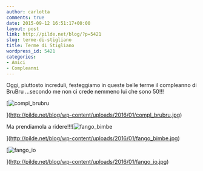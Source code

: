 ```yaml
---
author: carlotta
comments: true
date: 2015-09-12 16:51:17+00:00
layout: post
link: http://pilde.net/blog/?p=5421
slug: terme-di-stigliano
title: Terme di Stigliano
wordpress_id: 5421
categories:
- Amici
- Compleanni
---
```


Oggi, piuttosto increduli, festeggiamo in queste belle terme il compleanno di BruBru ...secondo me non ci crede nemmeno lui che sono 50!!!

[![compl_brubru](http://pilde.net/blog/wp-content/uploads/2016/01/compl_brubru.jpg)


](http://pilde.net/blog/wp-content/uploads/2016/01/compl_brubru.jpg)


Ma prendiamola a ridere!!![![fango_bimbe](http://pilde.net/blog/wp-content/uploads/2016/01/fango_bimbe.jpg)


](http://pilde.net/blog/wp-content/uploads/2016/01/fango_bimbe.jpg)


 [![fango_io](http://pilde.net/blog/wp-content/uploads/2016/01/fango_io.jpg)


](http://pilde.net/blog/wp-content/uploads/2016/01/fango_io.jpg)



